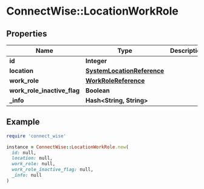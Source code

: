 # ConnectWise::LocationWorkRole

## Properties

| Name | Type | Description | Notes |
| ---- | ---- | ----------- | ----- |
| **id** | **Integer** |  | [optional] |
| **location** | [**SystemLocationReference**](SystemLocationReference.md) |  | [optional] |
| **work_role** | [**WorkRoleReference**](WorkRoleReference.md) |  | [optional] |
| **work_role_inactive_flag** | **Boolean** |  | [optional] |
| **_info** | **Hash&lt;String, String&gt;** |  | [optional] |

## Example

```ruby
require 'connect_wise'

instance = ConnectWise::LocationWorkRole.new(
  id: null,
  location: null,
  work_role: null,
  work_role_inactive_flag: null,
  _info: null
)
```


